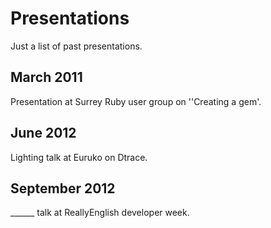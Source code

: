 # Presentations

Just a list of past presentations.

## March 2011

Presentation at Surrey Ruby user group on ''Creating a gem'.

## June 2012

Lighting talk at Euruko on Dtrace.


## September 2012

______ talk at ReallyEnglish developer week.
